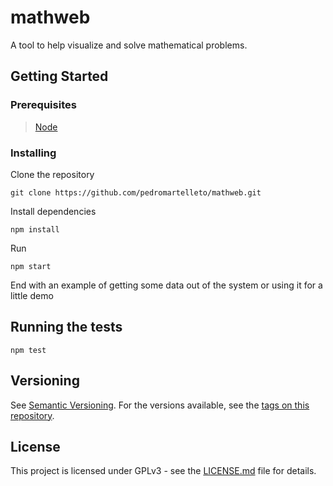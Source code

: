 # mathweb

A tool to help visualize and solve mathematical problems.

## Getting Started

### Prerequisites

> [Node](https://nodejs.org)

### Installing

Clone the repository

```
git clone https://github.com/pedromartelleto/mathweb.git
```

Install dependencies

```
npm install
```

Run

```
npm start
```

End with an example of getting some data out of the system or using it for a little demo

## Running the tests

```
npm test
```

## Versioning

See [Semantic Versioning](http://semver.org/). For the versions available, see the [tags on this repository](https://github.com/pedromartelleto/mathweb/tags).

## License

This project is licensed under GPLv3 - see the [LICENSE.md](LICENSE.md) file for details.